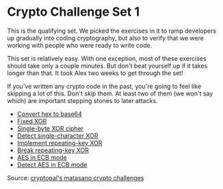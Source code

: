 # Crypto Challenge Set 1 


This is the qualifying set. We picked the exercises in it to ramp
 developers up gradually into coding cryptography, but also to 
verify that we were working with people who were ready to write code.

This set is relatively easy. With one exception, most of these
exercises should take only a couple minutes. But don't beat yourself
up if it takes longer than that. It took Alex two weeks to get 
through the set!

If you've written any crypto code in the past, you're going to 
feel like skipping a lot of this. Don't skip them. At least two of 
them (we won't say which) are important stepping stones to later 
attacks.

 -  [Convert hex to base64](hex_to_base64/)
 -  [Fixed XOR](fixed_xor/)
 -  [Single-byte XOR cipher](single_byte_xor/)
 -  [Detect single-character XOR](single_byte_xor/)
 -  [Implement repeating-key XOR](repeating_key_xor/)
 -  [Break repeating-key XOR](repeating_key_xor/)
 -  [AES in ECB mode](aes_128_ecb/)
 -  [Detect AES in ECB mode](aes_128_ecb/)

Source: [cryptopal's matasano crypto challenges](http://cryptopals.com/sets/1)
